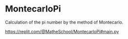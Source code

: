 # MontecarloPi
Calculation of the pi number by the method of Montecarlo.

https://replit.com/@MatheSchool/MontecarloPi#main.py
